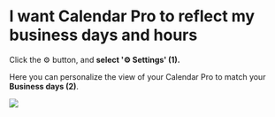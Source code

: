 # I want Calendar Pro to reflect my business days and hours

<p class="no-margin">Click the ⚙️ button, and <b>select '⚙️ Settings' (1).</b></p>
<p class="no-margin"></p>
<p class="no-margin">Here you can personalize the view of your Calendar Pro to match your <b>Business days (2)</b>.</p>
<p class="no-margin"></p>
<div class="intercom-container"><img src="/assets/img/teams-pro/image_0.png"></div><p class="no-margin"></p>

<Hubspot />


